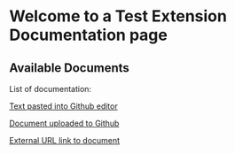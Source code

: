 # Welcome to a Test Extension Documentation page

## Available Documents

List of documentation:

[Text pasted into Github editor](designdoc.md)

[Document uploaded to Github](UpdateSites.docx)

[External URL link to document](https://deltek.custhelp.com/)



